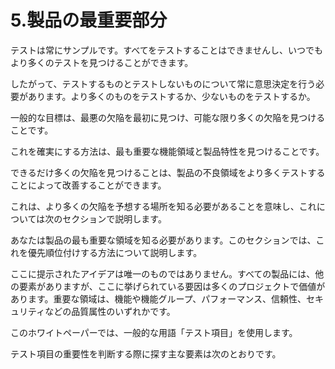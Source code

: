 # 5.製品の最重要部分

テストは常にサンプルです。すべてをテストすることはできませんし、いつでもより多くのテストを見つけることができます。

したがって、テストするものとテストしないものについて常に意思決定を行う必要があります。より多くのものをテストするか、少ないものをテストするか。

一般的な目標は、最悪の欠陥を最初に見つけ、可能な限り多くの欠陥を見つけることです。

これを確実にする方法は、最も重要な機能領域と製品特性を見つけることです。

できるだけ多くの欠陥を見つけることは、製品の不良領域をより多くテストすることによって改善することができます。

これは、より多くの欠陥を予想する場所を知る必要があることを意味し、これについては次のセクションで説明します。

あなたは製品の最も重要な領域を知る必要があります。このセクションでは、これを優先順位付けする方法について説明します。

ここに提示されたアイデアは唯一のものではありません。すべての製品には、他の要素がありますが、ここに挙げられている要因は多くのプロジェクトで価値があります。重要な領域は、機能や機能グループ、パフォーマンス、信頼性、セキュリティなどの品質属性のいずれかです。

このホワイトペーパーでは、一般的な用語「テスト項目」を使用します。

テスト項目の重要性を判断する際に探す主な要素は次のとおりです。

